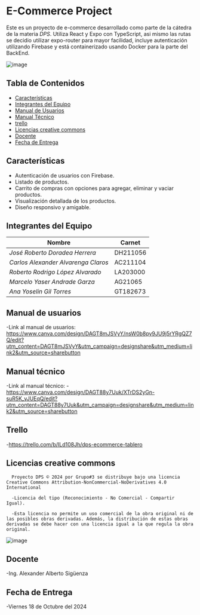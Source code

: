 # E-Commerce Project

Este es un proyecto de e-commerce desarrollado como parte de la cátedra de la materia *DPS*. Utiliza React y Expo con TypeScript, asi mismo las rutas se decidio utilizar expo-router para mayor facilidad, incluye autenticación utilizando Firebase y está containerizado usando Docker para la parte del BackEnd.

![image](https://user-images.githubusercontent.com/79995182/188522186-37932faa-4194-4c29-b288-f1530fa68e41.png)

## Tabla de Contenidos

- [Características](#características)
- [Integrantes del Equipo](#integrantes-del-equipo)
- [Manual de Usuarios](#manual-de-usuario)
- [Manual Técnico](#manual-tecnico)
- [trello](#trello)
- [Licencias creative commons](#Licencias-creative-commons)
- [Docente](#Docente)
- [Fecha de Entrega](#Fecha-de-Entrega)
 


## Características
- Autenticación de usuarios con Firebase.
- Listado de productos.
- Carrito de compras con opciones para agregar, eliminar y vaciar productos.
- Visualización detallada de los productos.
- Diseño responsivo y amigable.

## Integrantes del Equipo
| Nombre             | Carnet                      |
|--------------------|-------------------------|
| *José Roberto Doradea Herrera*   | DH211056 |
| *Carlos Alexander Alvarenga Claros*   | AC211104 |
| *Roberto Rodrigo López Alvarado*   | LA203000 |
| *Marcelo Yaser Andrade Garza*   | AG21065 |
| *Ana Yoselin Gil Torres*   | GT182673 |

## Manual de usuarios 
-Link al manual de usuarios:
https://www.canva.com/design/DAGT8mJSVyY/nsW0b8py9JU9j5rYRgQZ7Q/edit?utm_content=DAGT8mJSVyY&utm_campaign=designshare&utm_medium=link2&utm_source=sharebutton

## Manual técnico
-Link al manual técnico:
-https://www.canva.com/design/DAGT88y7Uuk/XTrDS2yGn-suR5K_yJUEqQ/edit?utm_content=DAGT88y7Uuk&utm_campaign=designshare&utm_medium=link2&utm_source=sharebutton

## Trello 
-https://trello.com/b/ILd108Jh/dps-ecommerce-tablero

## Licencias creative commons
      
      Proyecto DPS © 2024 por Grupo#3 se distribuye bajo una licencia Creative Commons Attribution-NonCommercial-NoDerivatives 4.0 International
      
      -Licencia del tipo (Reconocimiento - No Comercial - Compartir Igual).
      
      -Esta licencia no permite un uso comercial de la obra original ni de las posibles obras derivadas. Además, la distribución de estas obras derivadas se debe hacer con una licencia igual a la que regula la obra original.

 ![image](https://github.com/Carlos-Alvarenga721/Proyecto_LIS/assets/79995182/068221fb-ed26-4ab1-9d47-fcd929ff84a8)
 
## Docente 
-Ing. Alexander Alberto Sigüenza 

## Fecha de Entrega
-Viernes 18 de Octubre del 2024
